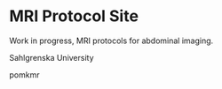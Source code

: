 # MRI Protocol Site
Work in progress, MRI protocols for abdominal imaging.

Sahlgrenska University

pomkmr
